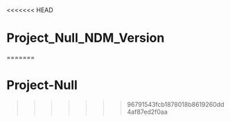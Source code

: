 <<<<<<< HEAD
# Project_Null_NDM_Version
=======
# Project-Null
>>>>>>> 96791543fcb1878018b8619260dd4af87ed2f0aa
